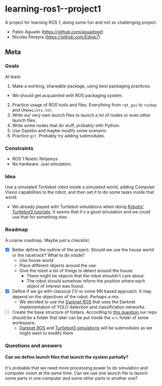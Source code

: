 # learning-ros1--project1

A project for learning ROS 1, doing some fun and not so challenging project.

- Pablo Aguado (https://github.com/aguadopd)
- Nicolás Pereyra (https://github.com/Ednip7)

## Meta

### Goals

At least:

1. Make a working, shareable package, using best packaging practices.
  - We should get acquainted with ROS packaging system.
2. Practice usage of ROS tools and files. Everything from `rqt_gui` to `rosdep` and `CMakeLists.txt`.
3. Write our very own launch files to launch a lot of nodes or even other launch files.
4. Write some nodes that do stuff, probably with Python.
5. Use Gazebo and maybe modify some scenario.
5. Practice `git`. Probably try adding submodules.


### Constraints

- ROS 1 Noetic Ninjemys
- No hardware. Just simulation.


### Idea

Use a simulated Turtlebot robot inside a simulated world, adding Computer Vision capabilities to the robot, and then set
it to do some tasks inside that world.

- We already played with Turtlebot simulations when doing [Robotis' Turtlebot3
  tutorials](https://emanual.robotis.com/docs/en/platform/turtlebot3/overview/). It seems that it's a good simulation
  and we could use that for something else.



### Roadmap

A coarse roadmap. Maybe just a checklist.

- [X] Better define the outline of the project. Should we use the house world or the racetrack? What to do inside?
  - Use house world
  - Place different objects around the use.
  - Give the robot a list of things to detect around the house.
	- There might be objects that the robot shouldn’t care about.
	- The robot should somehow inform the position where each object of interest was found.
- [X] Define if we go with classical CV or some NN based approach. It may depend on the objectives of the robot. Perhaps
      a mix.
  - We decided to use the [Darknet ROS](https://github.com/leggedrobotics/darknet_ros) that uses the Darknet implementation of YOLO detection and classification networks.
- [ ] Create the base structure of folders. According to [this question](https://answers.ros.org/question/257855/git-strategy-for-catkin-and-package-folders/) our repo should be a folder that later can be put inside the `src` folder of some workspace.
  - [Darknet ROS](https://github.com/leggedrobotics/darknet_ros) and [Turtlebot3 simulations](https://github.com/ROBOTIS-GIT/turtlebot3_simulations) will be submodules as we might want to modify them


### Questions and answers

#### Can we define launch files that launch the system partially?

It's probable that we need more processing power to do simulation and computer vision at the same time. Can we use one
launch file to launch some parts in one computer and some other parts in another one?
